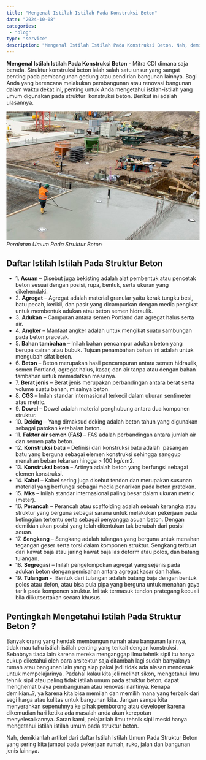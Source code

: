```yaml
---
title: "Mengenal Istilah Istilah Pada Konstruksi Beton"
date: "2024-10-08"
categories:
 - "blog"
type: "service"
description: "Mengenal Istilah Istilah Pada Konstruksi Beton. Nah, demikianlah artikel dari daftar Istilah Istilah Umum Pada Struktur Beton yang sering kita jumpai pada pe..."
---
```


**Mengenal Istilah Istilah Pada Konstruksi Beton** - Mitra CDI dimana saja berada. Struktur konstruksi beton ialah salah satu unsur yang sangat penting pada pembangunan gedung atau pendirian bangunan lainnya. Bagi Anda yang berencana melakukan pembangunan atau renovasi bangunan dalam waktu dekat ini, penting untuk Anda mengetahui istilah-istilah yang umum digunakan pada struktur  konstruksi beton. Berikut ini adalah ulasannya.

![Peralatan Umum Pada Struktur Beton](/images/blog/istilah-konstruksi-beton.jpg)
*Peralatan Umum Pada Struktur Beton*

 ## Daftar Istilah Istilah Pada Struktur Beton

- 1\. **Acuan** – Disebut juga bekisting adalah alat pembentuk atau pencetak beton sesuai dengan posisi, rupa, bentuk, serta ukuran yang dikehendaki.
- 2\. **Agregat** – Agregat adalah material granular yaitu kerak tungku besi, batu pecah, kerikil, dan pasir yang dicampurkan dengan media pengikat untuk membentuk adukan atau beton semen hidraulik.
- 3\. **Adukan** – Campuran antara semen Portland dan agregat halus serta air.
- 4\. **Angker** – Manfaat angker adalah untuk mengikat suatu sambungan pada beton pracetak.
- 5\. **Bahan tambahan** – Inilah bahan pencampur adukan beton yang berupa cairan atau bubuk. Tujuan penambahan bahan ini adalah untuk mengubah sifat beton.
- 6\. **Beton** – Beton merupakan hasil pencampuran antara semen hidraulik, semen Portland, agregat halus, kasar, dan air tanpa atau dengan bahan tambahan untuk memadatkan masanya.
- 7\. **Berat jenis** – Berat jenis merupakan perbandingan antara berat serta volume suatu bahan, misalnya beton.
- 8\. **CGS** – Inilah standar internasional terkecil dalam ukuran sentimeter atau metric.
- 9\. **Dowel** – Dowel adalah material penghubung antara dua komponen struktur.
- 10\. **Deking** – Yang dimaksud deking adalah beton tahun yang digunakan sebagai patokan ketebalan beton.
- 11\. **Faktor air semen (FAS)** – FAS adalah perbandingan antara jumlah air dan semen pata beton.
- 12\. **Konstruksi batu** – Definisi dari konstruksi batu adalah  pasangan batu yang berguna sebagai elemen konstruksi sehingga sanggup menahan beban tekanan hingga > 100 kg/cm2.
- 13\. **Konstruksi beton** – Artinya adalah beton yang berfungsi sebagai elemen konstruksi.
- 14\. **Kabel** – Kabel sering juga disebut tendon dan merupakan susunan material yang berfungsi sebagai media penarikan pada beton pratekan.
- 15\. **Mks** – Inilah standar internasional paling besar dalam ukuran metric (meter).
- 16\. **Perancah** – Perancah atau scaffolding adalah sebuah kerangka atau struktur yang berguna sebagai sarana untuk melakukan pekerjaan pada ketinggian tertentu serta sebagai penyangga acuan beton. Dengan demikian akan posisi yang telah ditentukan tak berubah dari posisi acuan.
- 17\. **Sengkang** – Sengkang adalah tulangan yang berguna untuk menahan tegangan geser serta torsi dalam komponen struktur. Sengkang terbuat dari kawat baja atau jaring kawat baja las deform atau polos, dan batang tulangan.
- 18\. **Segregasi** – Inilah pengelompokan agregat yang sejenis pada adukan beton dengan pemisahan antara agregat kasar dan halus.
- 19\. **Tulangan** -  Bentuk dari tulangan adalah batang baja dengan bentuk polos atau defon, atau bisa pula pipa yang berguna untuk menahan gaya tarik pada komponen struktur. Ini tak termasuk tendon prategang kecuali bila diikutsertakan secara khusus.

 ## Pentingkah Mengetahui Istilah Pada Struktur Beton ?

Banyak orang yang hendak membangun rumah atau bangunan lainnya, tidak mau tahu istilah istilah penting yang terkait dengan konstruksi. Sebabnya tiada lain karena mereka menganggap ilmu tehnik sipil itu hanya cukup diketahui oleh para arsitektur saja ditambah lagi sudah banyaknya rumah atau bangunan lain yang siap pakai jadi tidak ada alasan mendesak untuk mempelajarinya. Padahal kalau kita jeli melihat sikon, mengetahui ilmu tehnik sipil atau paling tidak istilah umum pada struktur beton, dapat menghemat biaya pembangunan atau renovasi nantinya. Kenapa demikian..?, ya karena kita bisa memilah dan memilih mana yang terbaik dari segi harga atau kulitas untuk bangunan kita. Jangan sampe kita menyerahkan sepenuhnya ke pihak pemborong atau developer karena dikemudian hari ketika ada masalah anda akan kerepotan menyelesaikannya. Saran kami, pelajarilah ilmu tehnik sipil meski hanya mengetahui istilah istilah umum pada struktur beton.

Nah, demikianlah artikel dari daftar Istilah Istilah Umum Pada Struktur Beton yang sering kita jumpai pada pekerjaan rumah, ruko, jalan dan bangunan jenis lainnya.

